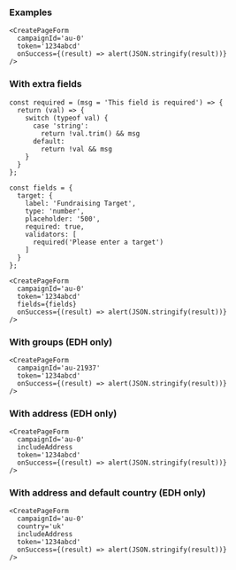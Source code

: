 ### Examples

```
<CreatePageForm
  campaignId='au-0'
  token='1234abcd'
  onSuccess={(result) => alert(JSON.stringify(result))}
/>
```

### With extra fields

```
const required = (msg = 'This field is required') => {
  return (val) => {
    switch (typeof val) {
      case 'string':
        return !val.trim() && msg
      default:
        return !val && msg
    }
  }
};

const fields = {
  target: {
    label: 'Fundraising Target',
    type: 'number',
    placeholder: '500',
    required: true,
    validators: [
      required('Please enter a target')
    ]
  }
};

<CreatePageForm
  campaignId='au-0'
  token='1234abcd'
  fields={fields}
  onSuccess={(result) => alert(JSON.stringify(result))}
/>
```

### With groups (EDH only)

```
<CreatePageForm
  campaignId='au-21937'
  token='1234abcd'
  onSuccess={(result) => alert(JSON.stringify(result))}
/>
```

### With address (EDH only)

```
<CreatePageForm
  campaignId='au-0'
  includeAddress
  token='1234abcd'
  onSuccess={(result) => alert(JSON.stringify(result))}
/>
```

### With address and default country (EDH only)

```
<CreatePageForm
  campaignId='au-0'
  country='uk'
  includeAddress
  token='1234abcd'
  onSuccess={(result) => alert(JSON.stringify(result))}
/>
```
